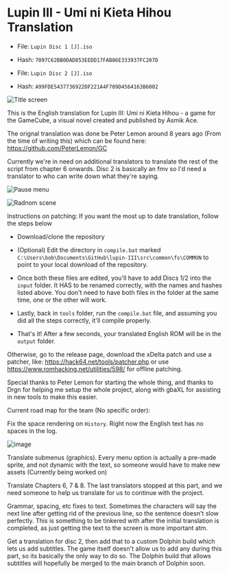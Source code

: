 # Lupin III - Umi ni Kieta Hihou Translation
- File: `Lupin Disc 1 [J].iso`
- Hash: `7097C62BB0DAD853EEDD17FAB86E333937FC207D`

- File: `Lupin Disc 2 [J].iso`
- Hash: `A99FDE5437736922DF221A4F709D4564163B6002`

![Title screen](https://github.com/DOL-Translations/lupin-III/assets/81663474/0924f239-467f-48b3-a74c-0692e0fa7790)

This is the English translation for Lupin III: Umi ni Kieta Hihou - a game for the GameCube, a visual novel created and published by Asmik Ace.

The orignal translation was done be Peter Lemon around 8 years ago (From the time of writing this) which can be found here: https://github.com/PeterLemon/GC

Currently we're in need on additional translators to translate the rest of the script from chapter 6 onwards. Disc 2 is basically an fmv so I'd need a translator to who can write down what they're saying.


![Pause menu](https://github.com/radianthero/lupin-III/assets/90285213/f1fa0723-183f-44c3-ad59-b561784078a0)

![Radnom scene](https://github.com/radianthero/lupin-III/assets/90285213/06c6d445-185e-4e2b-81de-a2ac48577027)

Instructions on patching: If you want the most up to date translation, follow the steps below

- Download/clone the repository
- (Optional) Edit the directory in `compile.bat` marked `C:\Users\bob\Documents\GitHub\lupin-III\src\common\fs\COMMON` to point to your local download of the repository. 
- Once both these files are edited, you'll have to add Discs 1/2 into the `input` folder. It HAS to be renamed correctly, with the names and hashes listed above. You don't need to have both files in the folder at the same time, one or the other will work. 
- Lastly, back in `tools` folder, run the `compile.bat` file, and assuming you did all the steps correctly, it'll compile properly.

- That's it! After a few seconds, your translated English ROM will be in the `output` folder. 

Otherwise, go to the release page, download the xDelta patch and use a patcher, like: <https://hack64.net/tools/patcher.php> or use <https://www.romhacking.net/utilities/598/> for offline patching. 

Special thanks to Peter Lemon for starting the whole thing, and thanks to Drgn for helping me setup the whole project, along with gbaXL for assisting in new tools to make this easier.



Current road map for the team (No specific order):

Fix the space rendering on `History`. Right now the English text has no spaces in the log.

![image](https://github.com/radianthero/lupin-III/assets/90285213/9c1c2fd5-c8a1-4d13-a820-79f850f83afb)

Translate submenus (graphics). Every menu option is actually a pre-made sprite, and not dynamic with the text, so someone would have to make new assets (Currently being worked on)

Translate Chapters 6, 7 & 8. The last translators stopped at this part, and we need someone to help us translate for us to continue with the project.

Grammar, spacing, etc fixes to text. Sometimes the characters will say the next line after getting rid of the previous line, so the sentence doesn't slow perfectly. This is something to be tinkered with after the initial translation is completed, as just getting the text to the screen is more important atm.

Get a translation for disc 2, then add that to a custom Dolphin build which lets us add subtitles. The game itself doesn't allow us to add any during this part, so its basically the only way to do so. The Dolphin build that allows subtitles will hopefully be merged to the main branch of Dolphin soon. 
